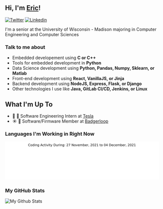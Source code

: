 ## Hi, I'm [Eric](https://ericudlis.com)!
[![Twitter](https://img.shields.io/badge/-Twitter-222222?style=flat-square&logo=twitter&logoColor=white&link=https://twitter.com/Eric_Udlis)](https://twitter.com/Eric_Udlis)
[![Linkedin](https://img.shields.io/badge/-LinkedIn-222222?style=flat-square&logo=Linkedin&logoColor=white&link=https://www.linkedin.com/in/eric-udlis/)](https://www.linkedin.com/in/eric-udlis/)

I'm a senior at the University of Wisconsin - Madison majoring in Computer Engineering and Computer Sciences

### Talk to me about

- Embedded developement using **C or C++**
- Tools for embedded development in **Python**
- Data Science development using **Python, Pandas, Numpy, Sklearn, or Matlab**
- Front-end development using **React, VanillaJS, or Jinja**
- Backend development using **NodeJS, Express, Flask, or Django**
- Other technologies I use like **Java, GitLab CI/CD, Jenkins, or Linux**

## What I'm Up To

- 🔌 🚗 Software Engineering Intern at [Tesla](https://tesla.com)
- ☀️ 🚗 Software/Firmware Member at [Badgerloop](https://badgerloop.com)

### Languages I'm Working in Right Now

![Wakatime Activity](https://github.com/EUdds/Eudds/blob/master/images/stat.svg)

### My GitHub Stats

![My Github Stats](https://github-readme-stats.vercel.app/api?username=EUdds)

